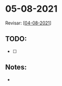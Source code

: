 # 05-08-2021

Revisar: [[04-08-2021]]

## TODO:
* [ ] 

## Notes:

- 

[//begin]: # "Autogenerated link references for markdown compatibility"
[04-08-2021]: ../home/tideal/Documentos/Projetos/archimedes/application/04-08-2021 "04-08-2021"
[//end]: # "Autogenerated link references"